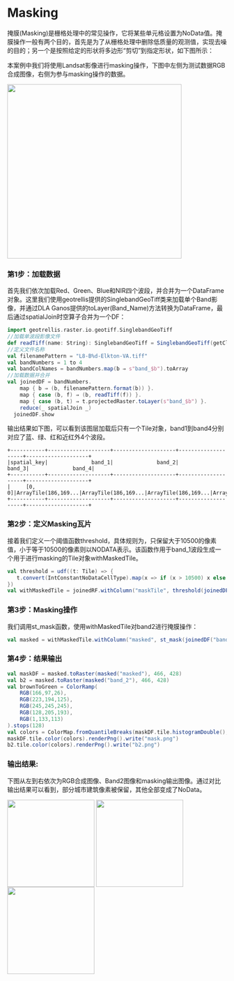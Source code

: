 # Masking
<p>掩膜(Masking)是栅格处理中的常见操作，它将某些单元格设置为NoData值。掩膜操作一般有两个目的，首先是为了从栅格处理中删除低质量的观测值，实现去噪的目的；另一个是按照给定的形状将多边形“剪切”到指定形状，如下图所示：</p>
<p>本案例中我们将使用Landsat影像进行masking操作，下图中左侧为测试数据RGB合成图像，右侧为参与masking操作的数据。</p>
 
<img align="center" height="400px" src="https://dla-ganos-bj.oss-cn-beijing.aliyuncs.com/public/masking1.png"></img>

### 第1步：加载数据
<p>首先我们依次加载Red、Green、Blue和NIR四个波段，并合并为一个DataFrame对象。这里我们使用geotrellis提供的SinglebandGeoTiff类来加载单个Band影像，并通过DLA Ganos提供的toLayer(Band_Name)方法转换为DataFrame，最后通过spatialJoin时空算子合并为一个DF：</p>

```scala
import geotrellis.raster.io.geotiff.SinglebandGeoTiff
//加载单波段影像文件
def readTiff(name: String): SinglebandGeoTiff = SinglebandGeoTiff(getClass.getResource(s"/$name").getPath)
//定义文件名称
val filenamePattern = "L8-B%d-Elkton-VA.tiff"
val bandNumbers = 1 to 4
val bandColNames = bandNumbers.map(b ⇒ s"band_$b").toArray
//加载数据并合并
val joinedDF = bandNumbers.
    map { b ⇒ (b, filenamePattern.format(b)) }.
    map { case (b, f) ⇒ (b, readTiff(f)) }.
    map { case (b, t) ⇒ t.projectedRaster.toLayer(s"band_$b") }.
    reduce(_ spatialJoin _)
  joinedDF.show
```
 
<p>输出结果如下图，可以看到该图层加载后只有一个Tile对象，band1到band4分别对应了蓝、绿、红和近红外4个波段。</p>

```text
+-----------+--------------------+--------------------+--------------------+--------------------+
|spatial_key|              band_1|              band_2|              band_3|              band_4|
+-----------+--------------------+--------------------+--------------------+--------------------+
|     [0, 0]|ArrayTile(186,169...|ArrayTile(186,169...|ArrayTile(186,169...|ArrayTile(186,169...|
+-----------+--------------------+--------------------+--------------------+--------------------+
```

### 第2步：定义Masking瓦片
<p>接着我们定义一个阈值函数threshold，具体规则为，只保留大于10500的像素值，小于等于10500的像素则以NODATA表示。该函数作用于band_1波段生成一个用于进行masking的Tile对象withMaskedTile。</p>

```scala
val threshold = udf((t: Tile) => {
   t.convert(IntConstantNoDataCellType).map(x => if (x > 10500) x else NODATA)
})
val withMaskedTile = joinedRF.withColumn("maskTile", threshold(joinedDF("band_1"))).asLayer
```

### 第3步：Masking操作
<p>我们调用st_mask函数，使用withMaskedTile对band2进行掩膜操作：</p>

```scala
val masked = withMaskedTile.withColumn("masked", st_mask(joinedDF("band_2"), withMaskedTile("maskTile"))).asLayer
```

### 第4步：结果输出
```scala
val maskDF = masked.toRaster(masked("masked"), 466, 428)
val b2 = masked.toRaster(masked("band_2"), 466, 428)
val brownToGreen = ColorRamp(
    RGB(166,97,26),
    RGB(223,194,125),
    RGB(245,245,245),
    RGB(128,205,193),
    RGB(1,133,113)
).stops(128)
val colors = ColorMap.fromQuantileBreaks(maskDF.tile.histogramDouble(), brownToGreen)
maskDF.tile.color(colors).renderPng().write("mask.png")
b2.tile.color(colors).renderPng().write("b2.png")
```
### 输出结果:
<p>下图从左到右依次为RGB合成图像、Band2图像和masking输出图像。通过对比输出结果可以看到，部分城市建筑像素被保留，其他全部变成了NoData。</p>
<img align="center" height="200px" src="https://dla-ganos-bj.oss-cn-beijing.aliyuncs.com/public/masking2.png"></img>
<img align="center" height="200px" src="https://dla-ganos-bj.oss-cn-beijing.aliyuncs.com/public/masking3.png"></img>
<img align="center" height="200px" src="https://dla-ganos-bj.oss-cn-beijing.aliyuncs.com/public/masking4.png"></img>
